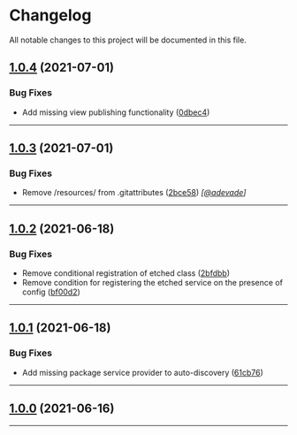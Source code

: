 <!--- BEGIN HEADER -->
# Changelog

All notable changes to this project will be documented in this file.
<!--- END HEADER -->

## [1.0.4](https://github.com/olliecodes/laravel-etched-blade/compare/v1.0.3...v1.0.4) (2021-07-01)


### Bug Fixes

* Add missing view publishing functionality ([0dbec4](https://github.com/olliecodes/laravel-etched-blade/commit/0dbec4c9345f081730b4be9aa4761f4c2fc88f2f))

---

## [1.0.3](https://github.com/olliecodes/laravel-etched-blade/compare/v1.0.2...v1.0.3) (2021-07-01)


### Bug Fixes

* Remove /resources/ from .gitattributes ([2bce58](https://github.com/olliecodes/laravel-etched-blade/commit/2bce5835234da4d3fba5c84cb29dfec517e8babd)) *[*[*@adevade*](https://github.com/adevade)*]*

---

## [1.0.2](https://github.com/olliecodes/laravel-etched-blade/compare/v1.0.1...v1.0.2) (2021-06-18)


### Bug Fixes

* Remove conditional registration of etched class ([2bfdbb](https://github.com/olliecodes/laravel-etched-blade/commit/2bfdbbdceeffdd66bc6f1892ae1a868c18063bd9))
* Remove condition for registering the etched service on the presence of config ([bf00d2](https://github.com/olliecodes/laravel-etched-blade/commit/bf00d2e7117e5be22d0270d34a184eb40250fdd4))

---

## [1.0.1](https://github.com/olliecodes/laravel-etched-blade/compare/v1.0.0...v1.0.1) (2021-06-18)


### Bug Fixes

* Add missing package service provider to auto-discovery ([61cb76](https://github.com/olliecodes/laravel-etched-blade/commit/61cb7627a9f44d1238158a9e46e339b3484c1b8e))

---

## [1.0.0](https://github.com/olliecodes/laravel-etched-blade/compare/bac88737158fbed67c2d4c792cfa9e43a5153fd5...v1.0.0) (2021-06-16)

---


